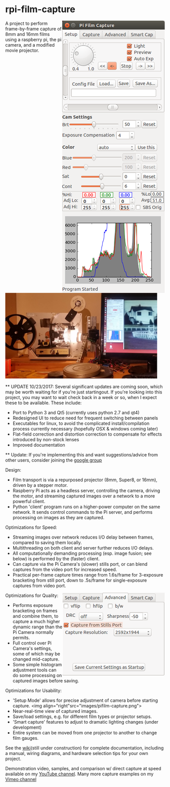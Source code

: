 # rpi-film-capture

<img align="right" src="images/pifilm-setup.png">
A project to perform frame-by-frame capture of 8mm and 16mm films using a raspberry pi, the pi camera, and a modified movie projector. 
<img src="images/super8setup.jpg" width="480">

** UPDATE 10/23/2017: Several significant updates are coming soon, which may be worth waiting for if you're just startingout. If you're looking into this project, you may want to wait check back in a week or so, when I expect these to be available.  These include:
* Port to Python 3 and Qt5 (currently uses python 2.7 and qt4)
* Redesigned UI to reduce need for frequent switching between panels
* Executables for linux, to avoid the complicated install/compilation process currently necessary (hopefully OSX & windows coming later)
* Flat-field correction and distortion correction to compensate for effects introduced by non-stock lenses
* Improved documentation

** Update: If you're implementing this and want suggestions/advice from other users, consider joining the [google group](https://groups.google.com/forum/#!forum/rpi-film-capture)

Design:
* Film transport is via a repurposed projector (8mm, Super8, or 16mm), driven by a stepper motor. 
* Raspberry Pi acts as a headless server, controlling the camera, driving the motor, and streaming captured images over a network to a more powerful client.
* Python 'client' program runs on a higher-power computer on the same network. It sends control commands to the Pi server, and performs processing on images as they are captured.

Optimizations for Speed:
* Streaming images over network reduces I/O delay between frames, compared to saving them locally.
* Multithreading on both client and server further reduces I/O delays.
* All computationally demanding processing (esp. image fusion; see below) is performed by the (faster) client.
* Can capture via the Pi Camera's (slower) stills port, or can blend captures from the video port for increased speed.
* Practical per-frame capture times range from 1.6s/frame for 3-exposure bracketing from still port, down to .5s/frame for single-exposure captures from video port.

Optimizations for Quality:
<img  align="right" src="images/pifilm-advanced.png">
* Performs exposure bracketing on frames and combine them, to capture a much higher dynamic range than the Pi Camera normally permits.
* Full control over Pi Camera's settings, some of which may be changed mid-capture.
* Some simple histogram adjustment tools can do some processing on captured images before saving.

Optimizations for Usability:
* 'Setup Mode' allows for precise adjustment of camera before starting capture.
<img  align="right"src="images/pifilm-capture.png">
* Near-real-time view of captured images.
* Save/load settings, e.g. for different film types or projector setups.
* 'Smart capture' features to adjust to dramatic lighting changes (under development)
* Entire system can be moved from one projector to another to change film gauges.

See the [wiki](https://github.com/jphfilm/rpi-film-capture/wiki)(still under construction) for complete documentation, including a manual, wiring diagrams, and hardware selection tips for your own project.

Demonstration video, samples, and comparison w/ direct capture at speed available on my [YouTube channel](https://www.youtube.com/channel/UCQi6WqZvf4OT9eOhWeVfKMg).
Many more capture examples on my [Vimeo channel](https://vimeo.com/jphfilm)

